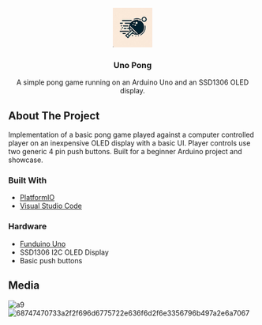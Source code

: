 <!-- PROJECT LOGO -->
<br />
<div align="center">
  <a href="https://github.com/agastyash/uno_pong">
    <img src="assets/logo.jpg" alt="Logo" width="80" height="80">
  </a>

<h3 align="center">Uno Pong</h3>
  <p align="center">
    A simple pong game running on an Arduino Uno and an SSD1306 OLED display.
    <br />
  </p>
</div>

<!-- ABOUT THE PROJECT -->
## About The Project

Implementation of a basic pong game played against a computer controlled player on an inexpensive OLED display with a basic UI. Player controls use two generic 4 pin push buttons.
Built for a beginner Arduino project and showcase.


### Built With

* [PlatformIO](https://platformio.org/)
* [Visual Studio Code](https://code.visualstudio.com/)


### Hardware

* [Funduino Uno](https://funduinoshop.com/en/electronic-modules/other/microcontroller/funduino-uno-r3-microcontroller-arduino-compatible)
* SSD1306 I2C OLED Display
* Basic push buttons

## Media

![a9](https://github.com/agastyash/uno_pong/assets/45848089/d2b77de1-34ce-413e-9c93-1fc10bcef7ec)
![68747470733a2f2f696d6775722e636f6d2f6e3356796b497a2e6a7067](https://github.com/agastyash/uno_pong/assets/45848089/1e0969f8-9439-476b-9d23-cbfa7bf7390c)

